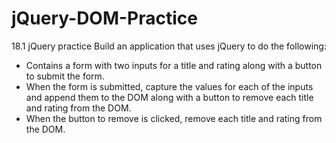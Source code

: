 # jQuery-DOM-Practice
18.1 jQuery practice
Build an application that uses jQuery to do the following:

- Contains a form with two inputs for a title and rating along with a button to submit the form.
- When the form is submitted, capture the values for each of the inputs and append them to the DOM along with a button to remove each title and rating from the DOM.
- When the button to remove is clicked, remove each title and rating from the DOM.

##
